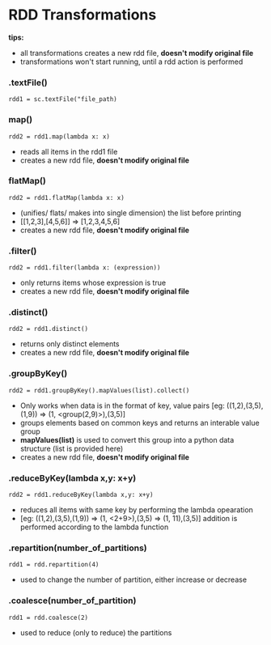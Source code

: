# RDD Transformations 

**tips:**
- all transformations creates a new rdd file, **doesn't modify original file**
- transformations won't start running, until a rdd action is performed



### .textFile()

```rdd1 = sc.textFile("file_path)```



### map()

```rdd2 = rdd1.map(lambda x: x)```

- reads all items in the rdd1 file
- creates a new rdd file, **doesn't modify original file**



### flatMap()

```rdd2 = rdd1.flatMap(lambda x: x)```

- (unifies/ flats/ makes into single dimension) the list before printing
- [[1,2,3],[4,5,6]] => [1,2,3,4,5,6]
- creates a new rdd file, **doesn't modify original file**



### .filter()

```rdd2 = rdd1.filter(lambda x: (expression))```

- only returns items whose expression is true
- creates a new rdd file, **doesn't modify original file**



### .distinct()

```rdd2 = rdd1.distinct()```

- returns only distinct elements
- creates a new rdd file, **doesn't modify original file**



### .groupByKey()

```rdd2 = rdd1.groupByKey().mapValues(list).collect()```

- Only works when data is in the format of key, value pairs [eg: ((1,2),(3,5),(1,9)) => (1, <group(2,9)>),(3,5)]
- groups elements based on common keys and returns an interable value group
- **mapValues(list)** is used to convert this group into a python data structure (list is provided here)
- creates a new rdd file, **doesn't modify original file**



### .reduceByKey(lambda x,y: x+y)

```rdd2 = rdd1.reduceByKey(lambda x,y: x+y)```

- reduces all items with same key by performing the lambda opearation
- [eg: ((1,2),(3,5),(1,9)) => (1, <2+9>),(3,5) => (1, 11),(3,5)] addition is performed according to the lambda function



### .repartition(number_of_partitions)

```rdd1 = rdd.repartition(4)```

- used to change the number of partition, either increase or decrease




### .coalesce(number_of_partition)

```rdd1 = rdd.coalesce(2)```

- used to reduce (only to reduce) the partitions




